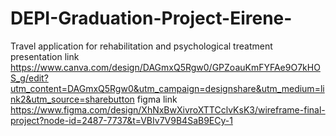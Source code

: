 # DEPI-Graduation-Project-Eirene-
Travel application for rehabilitation and psychological treatment
presentation link https://www.canva.com/design/DAGmxQ5Rgw0/GPZoauKmFYFAe9O7kHOS_g/edit?utm_content=DAGmxQ5Rgw0&utm_campaign=designshare&utm_medium=link2&utm_source=sharebutton
figma link https://www.figma.com/design/XhNxBwXivroXTTCclvKsK3/wireframe-final-project?node-id=2487-7737&t=VBIv7V9B4SaB9ECy-1
